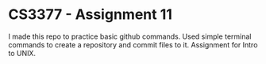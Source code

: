 # CS3377 - Assignment 11
I made this repo to practice basic github commands.
Used simple terminal commands to create a repository and commit files to it. Assignment for Intro to UNIX.
